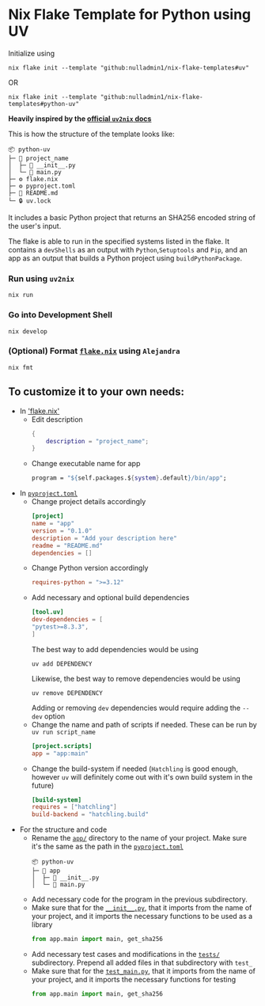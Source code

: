 # Nix Flake Template for Python using UV

Initialize using

```shell
nix flake init --template "github:nulladmin1/nix-flake-templates#uv"
```
OR
```shell
nix flake init --template "github:nulladmin1/nix-flake-templates#python-uv"
```

**Heavily inspired by the [official `uv2nix` docs](https://adisbladis.github.io/uv2nix/usage/hello-world.html)**

This is how the structure of the template looks like:

```
📦 python-uv
├─ 📁 project_name
│  ├─ 🐍 __init__.py
│  └─ 🐍 main.py
├─ ⚙️ flake.nix
├─ ⚙️ pyproject.toml
├─ 📃 README.md
└─ 🔒 uv.lock
```

It includes a basic Python project that returns an SHA256 encoded string of the user's input.

The flake is able to run in the specified systems listed in the flake. It contains a `devShells` as an output with `Python`,`Setuptools` and `Pip`, and an app as an output that builds a Python project using `buildPythonPackage`.

### Run using `uv2nix`

```shell
nix run
```

### Go into Development Shell

```shell
nix develop
```

### (Optional) Format [`flake.nix`](flake.nix) using `Alejandra`

```shelll
nix fmt
```

## To customize it to your own needs:

- In ['flake.nix'](flake.nix)
  - Edit description
    ```nix
    {
        description = "project_name";
    }
    ```
  - Change executable name for app
    ```nix
    program = "${self.packages.${system}.default}/bin/app";
    ```
- In [`pyproject.toml`](pyproject.toml)
  - Change project details accordingly
    ```toml
    [project]
    name = "app"
    version = "0.1.0"
    description = "Add your description here"
    readme = "README.md"
    dependencies = []
    ```
  - Change Python version accordingly
    ```toml
    requires-python = ">=3.12"
    ```
  - Add necessary and optional build dependencies
    ```toml
    [tool.uv]
    dev-dependencies = [
    "pytest>=8.3.3",
    ]
    ```
    The best way to add dependencies would be using
    ```shell
    uv add DEPENDENCY
    ```
    Likewise, the best way to remove dependencies would be using
    ```shell
    uv remove DEPENDENCY
    ```
    Adding or removing `dev` dependencies would require adding the `--dev` option
  - Change the name and path of scripts if needed. These can be run by `uv run script_name`
    ```toml
    [project.scripts]
    app = "app:main"
    ```
  - Change the build-system if needed (`Hatchling` is good enough, however `uv` will definitely come out with it's own build system in the future)
    ```toml
    [build-system]
    requires = ["hatchling"]
    build-backend = "hatchling.build"
    ```
- For the structure and code
  - Rename the [`app/`](app) directory to the name of your project. Make sure it's the same as the path in the [`pyproject.toml`](pyproject.toml)
    ```
    📦 python-uv
    ├─ 📁 app
    │  ├─ 🐍 __init__.py
    │  └─ 🐍 main.py
    ```
  - Add necessary code for the program in the previous subdirectory.
  - Make sure that for the [`__init__.py`](app/__init__.py), that it imports from the name of your project, and it imports the necessary functions to be used as a library
    ```python
    from app.main import main, get_sha256
    ```
  - Add necessary test cases and modifications in the [`tests/`](tests) subdirectory. Prepend all added files in that subdirectory with `test_`
  - Make sure that for the [`test_main.py`](tests/test_main.py), that it imports from the name of your project, and it imports the necessary functions for testing
    ```python
    from app.main import main, get_sha256
    ```
